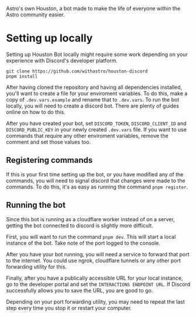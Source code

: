 Astro's own Houston, a bot made to make the life of everyone within the Astro community easier.

# Setting up locally

Setting up Houston Bot locally might require some work depending on your experience with Discord's developer platform.

```
git clone https://github.com/withastro/houston-discord
pnpm install
```

After having cloned the repository and having all dependencies installed, you'll want to create a file for your enviroment variables. To do this, make a copy of `.dev.vars.example` and rename that to `.dev.vars`. To run the bot locally, you will need to create a discord bot. There are plenty of guides online on how to do this.

After you have created your bot, set `DISCORD_TOKEN`, `DISCORD_CLIENT_ID` and `DISCORD_PUBLIC_KEY` in your newly created `.dev.vars` file. If you want to use commands that require any other enviroment variables, remove the comment and set those values too.

## Registering commands

If this is your first time setting up the bot, or you have modified any of the commands, you will need to signal discord that changes were made to the commands. To do this, it's as easy as running the command `pnpm register`.

## Running the bot

Since this bot is running as a cloudflare worker instead of on a server, getting the bot connected to discord is slightly more difficult.

First, you will want to run the command `pnpm dev`. This will start a local instance of the bot. Take note of the port logged to the console.

After you have your bot running, you will need a service to forward that port to the internet. You could use ngrok, cloudflare tunnels or any other port forwarding utility for this.

Finally, after you have a publically accessible URL for your local instance, go to the developer portal and set the `INTERACTIONS ENDPOINT URL`. If Discord successfully allows you to save the URL, you are good to go.

Depending on your port forwarding utility, you may need to repeat the last step every time you stop it or restart your computer.

